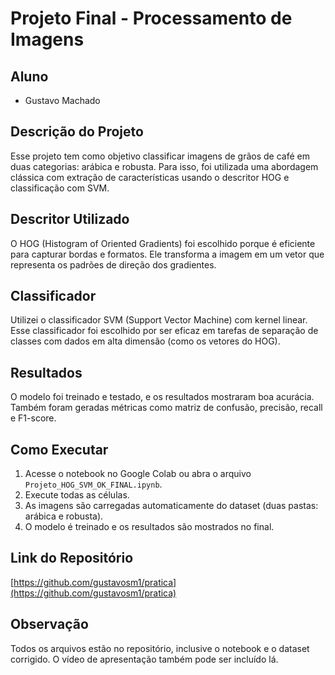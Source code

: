 
# Projeto Final - Processamento de Imagens

## Aluno
- Gustavo Machado

## Descrição do Projeto
Esse projeto tem como objetivo classificar imagens de grãos de café em duas categorias: arábica e robusta. Para isso, foi utilizada uma abordagem clássica com extração de características usando o descritor HOG e classificação com SVM.

## Descritor Utilizado
O HOG (Histogram of Oriented Gradients) foi escolhido porque é eficiente para capturar bordas e formatos. Ele transforma a imagem em um vetor que representa os padrões de direção dos gradientes.

## Classificador
Utilizei o classificador SVM (Support Vector Machine) com kernel linear. Esse classificador foi escolhido por ser eficaz em tarefas de separação de classes com dados em alta dimensão (como os vetores do HOG).

## Resultados
O modelo foi treinado e testado, e os resultados mostraram boa acurácia. Também foram geradas métricas como matriz de confusão, precisão, recall e F1-score.

## Como Executar
1. Acesse o notebook no Google Colab ou abra o arquivo `Projeto_HOG_SVM_OK_FINAL.ipynb`.
2. Execute todas as células.
3. As imagens são carregadas automaticamente do dataset (duas pastas: arábica e robusta).
4. O modelo é treinado e os resultados são mostrados no final.

## Link do Repositório
[https://github.com/gustavosm1/pratica](https://github.com/gustavosm1/pratica)

## Observação
Todos os arquivos estão no repositório, inclusive o notebook e o dataset corrigido. O vídeo de apresentação também pode ser incluído lá.
